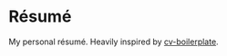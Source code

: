# Résumé

My personal résumé. Heavily inspired by [cv-boilerplate](https://github.com/mrzool/cv-boilerplate).
